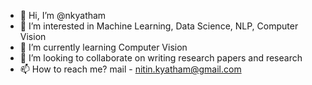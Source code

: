 - 👋 Hi, I’m @nkyatham
- 👀 I’m interested in Machine Learning, Data Science, NLP, Computer Vision
- 🌱 I’m currently learning Computer Vision
- 💞️ I’m looking to collaborate on writing research papers and research
- 📫 How to reach me? mail - nitin.kyatham@gmail.com

<!---
nkyatham/nkyatham is a ✨ special ✨ repository because its `README.md` (this file) appears on your GitHub profile.
You can click the Preview link to take a look at your changes.
--->
